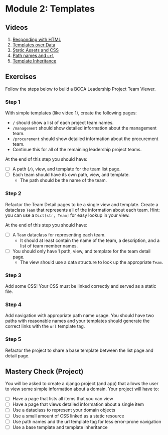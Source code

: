 # Module 2: Templates

## Videos

1. [Responding with HTML](./videos/responding_with_html.mp4)
2. [Templates over Data](./videos/templates_over_data.mp4)
3. [Static Assets and CSS](./videos/static_assets_and_css.mp4)
4. [Path names and `url`](./videos/path_names_and_url.mp4)
5. [Template Inheritance](./videos/template_inheritance.mp4)

## Exercises

Follow the steps below to build a BCCA Leadership Project Team Viewer.

### Step 1

With simple templates (like video 1), create the following pages:

- `/` should show a list of each project team names.
- `/management` should show detailed information about the management team.
- `/procurement` should show detailed information about the procurement team.
- Continue this for all of the remaining leadership project teams.

At the end of this step you should have:

- [ ] A path (`/`), view, and template for the team list page.
- [ ] Each team should have its own path, view, and template.
  - The path should be the name of the team.

### Step 2

Refactor the Team Detail pages to be a single view and template. Create a dataclass `Team` that represents all of the information about each team. Hint: you can use a `Dict[str, Team]` for easy lookup in your view.

At the end of this step you should have:

- [ ] A `Team` dataclass for representing each team.
  - It should at least contain the name of the team, a description, and a list of team member names.
- [ ] You should only have 1 path, view, and template for the team detail page.
  - The view should use a data structure to look up the appropriate `Team`.

### Step 3

Add some CSS! Your CSS must be linked correctly and served as a static file.

### Step 4

Add navigation with appropriate path name usage. You should have two paths with reasonable names and your templates should generate the correct links with the `url` template tag.

### Step 5

Refactor the project to share a base template between the list page and detail page.

## Mastery Check (Project)

You will be asked to create a django project (and app) that allows the user to view some simple information about a domain. Your project will have to:

- [ ] Have a page that lists all items that you can view
- [ ] Have a page that views detailed information about a single item
- [ ] Use a dataclass to represent your domain objects
- [ ] Use a small amount of CSS linked as a static resource
- [ ] Use path names and the url template tag for less error-prone navigation
- [ ] Use a base template and template inheritance
